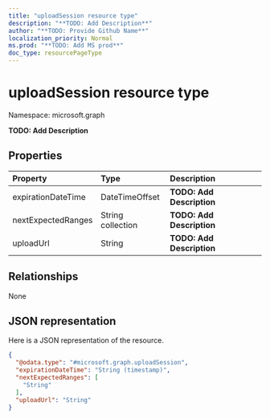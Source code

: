 ```yaml
---
title: "uploadSession resource type"
description: "**TODO: Add Description**"
author: "**TODO: Provide Github Name**"
localization_priority: Normal
ms.prod: "**TODO: Add MS prod**"
doc_type: resourcePageType
---
```


# uploadSession resource type


Namespace: microsoft.graph

**TODO: Add Description**

## Properties
|Property|Type|Description|
|:---|:---|:---|
|expirationDateTime|DateTimeOffset|**TODO: Add Description**|
|nextExpectedRanges|String collection|**TODO: Add Description**|
|uploadUrl|String|**TODO: Add Description**|

## Relationships
None

## JSON representation
Here is a JSON representation of the resource.
<!-- {
  "blockType": "resource",
  "@odata.type": "microsoft.graph.uploadSession"
}
-->
``` json
{
  "@odata.type": "#microsoft.graph.uploadSession",
  "expirationDateTime": "String (timestamp)",
  "nextExpectedRanges": [
    "String"
  ],
  "uploadUrl": "String"
}
```

